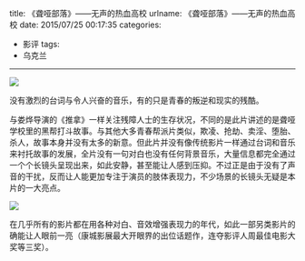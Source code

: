 title: 《聋哑部落》——无声的热血高校
urlname: 《聋哑部落》——无声的热血高校
date: 2015/07/25 00:17:35
categories:
- 影评
tags:
- 乌克兰

---
![](https://image.covertness.cn/longyabuluo_p2197725324.jpg)

没有激烈的台词与令人兴奋的音乐，有的只是青春的叛逆和现实的残酷。
<!-- more -->

与娄烨导演的《推拿》一样关注残障人士的生存状况，不同的是此片讲述的是聋哑学校里的黑帮打斗故事。与其他大多青春帮派片类似，欺凌、抢劫、卖淫、堕胎、杀人，故事本身并没有太多的新意。但此片并没有像传统影片一样通过台词和音乐来衬托故事的发展，全片没有一句对白也没有任何背景音乐，大量信息都完全通过一个个长镜头呈现出来，如此安静，甚至能让人感到压抑。不过正是由于没有了声音的干扰，反而让人能更加专注于演员的肢体表现力，不少场景的长镜头无疑是本片的一大亮点。

![](https://image.covertness.cn/longyabuluo_p2247564255.jpg)

在几乎所有的影片都在用各种对白、音效增强表现力的年代，如此一部另类影片的确能让人眼前一亮（康城影展最大开眼界的出位话题作，连夺影评人周最佳电影大奖等三奖）。
